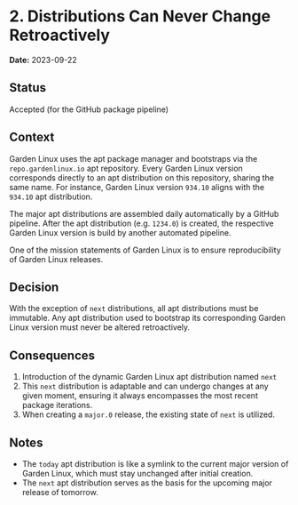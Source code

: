 # 2. Distributions Can Never Change Retroactively

**Date:** 2023-09-22

## Status

Accepted (for the GitHub package pipeline)

## Context

Garden Linux uses the apt package manager and bootstraps via the `repo.gardenlinux.io` apt repository. 
Every Garden Linux version corresponds directly to an apt distribution on this repository, sharing the same name.
For instance, Garden Linux version `934.10` aligns with the `934.10` apt distribution.

The major apt distributions are assembled daily automatically by a GitHub pipeline. 
After the apt distribution (e.g. `1234.0`) is created, the respective Garden Linux version is build by another automated pipeline.

One of the mission statements of Garden Linux is to ensure reproducibility of Garden Linux releases.

## Decision

With the exception of `next` distributions, all apt distributions must be immutable. 
Any apt distribution used to bootstrap its corresponding Garden Linux version must never be altered retroactively.


## Consequences

1. Introduction of the dynamic Garden Linux apt distribution named `next` 
2. This `next` distribution is adaptable and can undergo changes at any given moment, ensuring it always encompasses the most recent package iterations.
3. When creating a `major.0` release, the existing state of `next` is utilized. 

## Notes

- The `today` apt distribution is like a symlink to the current major version of Garden Linux, which must stay unchanged after initial creation.
- The `next` apt distribution serves as the basis for the upcoming major release of tomorrow.